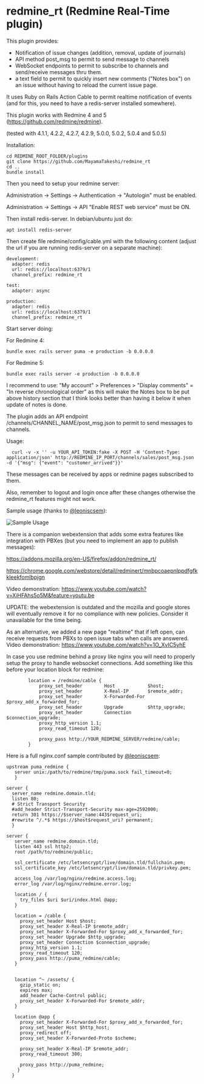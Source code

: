 # redmine_rt (Redmine Real-Time plugin)

This plugin provides:
  - Notification of issue changes (addition, removal, update of journals)
  - API method post_msg to permit to send message to channels
  - WebSocket endpoints to permit to subscribe to channels and send/receive messages thru them.
  - a text field to permit to quickly insert new comments ("Notes box") on an issue without having to reload the current issue page.

It uses Ruby on Rails Action Cable to permit realtime notification of events (and for this, you need to have a redis-server installed somewhere).

This plugin works with Redmine 4 and 5 (https://github.com/redmine/redmine).

(tested with 4.1.1, 4.2.2, 4.2.7, 4.2.9, 5.0.0, 5.0.2, 5.0.4 and 5.0.5)

Installation:

```
cd REDMINE_ROOT_FOLDER/plugins
git clone https://github.com/MayamaTakeshi/redmine_rt
cd ..
bundle install
```

Then you need to setup your redmine server:

  Administration -> Settings -> Authentication -> 
    "Autologin" must be enabled.

  Administration -> Settings -> API 
    "Enable REST web service" must be ON.


Then install redis-server. In debian/ubuntu just do:
```
apt install redis-server
```

Then create file redmine/config/cable.yml with the following content (adjust the url if you are running redis-server on a separate machine):
```
development:
  adapter: redis
  url: redis://localhost:6379/1
  channel_prefix: redmine_rt

test:
  adapter: async

production:
  adapter: redis
  url: redis://localhost:6379/1
  channel_prefix: redmine_rt

```

Start server doing:

For Redmine 4:
```
bundle exec rails server puma -e production -b 0.0.0.0
```

For Redmine 5:
```
bundle exec rails server -e production -b 0.0.0.0
```

I recommend to use:
  "My account" > Preferences > "Display comments" = "In reverse chronological order"
as this will make the Notes box to be put above history section that I think looks better than having it below it when update of notes is done.


The plugin adds an API endpoint /channels/CHANNEL_NAME/post_msg.json to permit to send messages to channels. 

Usage:
```
  curl -v -x '' -u YOUR_API_TOKEN:fake -X POST -H 'Content-Type: application/json' http://REDMINE_IP_PORT/channels/sales/post_msg.json -d '{"msg": {"event": "customer_arrived"}}'
```

These messages can be received by apps or redmine pages subscribed to them.

Also, remember to logout and login once after these changes otherwise the redmine_rt features might not work.

Sample usage (thanks to [@leoniscsem](https://github.com/leoniscsem)):

![Sample Usage](../assets/redmine_rt2.gif?raw=true)

There is a companion webextension that adds some extra features like integration with PBXes (but you need to implement an app to publish messages):

  https://addons.mozilla.org/en-US/firefox/addon/redmine_rt/
  
  https://chrome.google.com/webstore/detail/redminert/mnbpcoaepnlppdfgfkkleekfomlbpjgn


Video demonstration:
https://www.youtube.com/watch?v=XiHFAhs5o5M&feature=youtu.be

UPDATE: the webextension is outdated and the mozilla and google stores will eventually remove it for no compliance with new policies. Consider it unavailable for the time being.

As an alternative, we added a new page "realtime" that if left open, can receive requests from PBXs to open issue tabs when calls are answered.
Video demonstration:
https://www.youtube.com/watch?v=1O_XvIC5yhE


In case you use redmine behind a proxy like nginx you will need to properly setup the proxy to handle websocket connections.
Add something like this before your location block for redmine:
```
        location = /redmine/cable {
            proxy_set_header        Host            $host;
            proxy_set_header        X-Real-IP       $remote_addr;
            proxy_set_header        X-Forwarded-For $proxy_add_x_forwarded_for;
            proxy_set_header        Upgrade         $http_upgrade;
            proxy_set_header        Connection      $connection_upgrade;
            proxy_http_version 1.1;
            proxy_read_timeout 120;

            proxy_pass http://YOUR_REDMINE_SERVER/redmine/cable;
        }
```

Here is a full nginx.conf sample contributed by [@leoniscsem](https://github.com/leoniscsem):
```
upstream puma_redmine {
   server unix:/path/to/redmine/tmp/puma.sock fail_timeout=0;
   }

server {
  server_name redmine.domain.tld;
  listen 80;
  # Strict Transport Security
  #add_header Strict-Transport-Security max-age=2592000;
  return 301 https://$server_name:443$request_uri;
  #rewrite ^/.*$ https://$host$request_uri? permanent;
  }

server {
   server_name redmine.domain.tld;
   listen 443 ssl http2;
   root /path/to/redmine/public;

   ssl_certificate /etc/letsencrypt/live/domain.tld/fullchain.pem;
   ssl_certificate_key /etc/letsencrypt/live/domain.tld/privkey.pem;

   access_log /var/log/nginx/redmine.access.log;
   error_log /var/log/nginx/redmine.error.log;

   location / {
     try_files $uri $uri/index.html @app;
   }

   location = /cable {
     proxy_set_header Host $host;
     proxy_set_header X-Real-IP $remote_addr;
     proxy_set_header X-Forwarded-For $proxy_add_x_forwarded_for;
     proxy_set_header Upgrade $http_upgrade;
     proxy_set_header Connection $connection_upgrade;
     proxy_http_version 1.1;
     proxy_read_timeout 120;
     proxy_pass http://puma_redmine/cable;
   }


   location ^~ /assets/ {
     gzip_static on;
     expires max;
     add_header Cache-Control public; 
     proxy_set_header X-Forwarded-For $remote_addr;
   }

   location @app {
     proxy_set_header X-Forwarded-For $proxy_add_x_forwarded_for;
     proxy_set_header Host $http_host;
     proxy_redirect off;
     proxy_set_header X-Forwarded-Proto $scheme;

     proxy_set_header X-Real-IP $remote_addr;
     proxy_read_timeout 300;

     proxy_pass http://puma_redmine;
    }
  }
```
